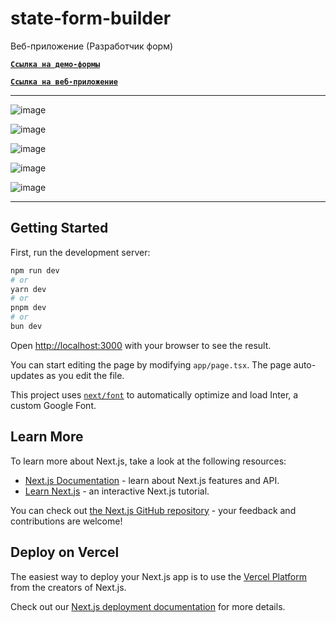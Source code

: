 # state-form-builder
 
Веб-приложение (Разработчик форм)


[**`Ссылка на демо-формы`**](https://state-form-builder.vercel.app/submit/2b1664fd-1ef3-4cc1-8dc8-9ce89122aadb)

[**`Ссылка на веб-приложение`**](https://state-form-builder.vercel.app/)

_________

![image](https://i.postimg.cc/fLtHrs4v/2.png)

![image](https://i.postimg.cc/SsBZ0Pkb/4.png)

![image](https://i.postimg.cc/fbbqYXBp/1.png)

![image](https://i.postimg.cc/Hnb6Ttkc/3.png)

![image](https://i.postimg.cc/NGXJ8Qks/5.png)

_________

## Getting Started

First, run the development server:

```bash
npm run dev
# or
yarn dev
# or
pnpm dev
# or
bun dev
```

Open [http://localhost:3000](http://localhost:3000) with your browser to see the result.

You can start editing the page by modifying `app/page.tsx`. The page auto-updates as you edit the file.

This project uses [`next/font`](https://nextjs.org/docs/basic-features/font-optimization) to automatically optimize and load Inter, a custom Google Font.

## Learn More

To learn more about Next.js, take a look at the following resources:

- [Next.js Documentation](https://nextjs.org/docs) - learn about Next.js features and API.
- [Learn Next.js](https://nextjs.org/learn) - an interactive Next.js tutorial.

You can check out [the Next.js GitHub repository](https://github.com/vercel/next.js/) - your feedback and contributions are welcome!

## Deploy on Vercel

The easiest way to deploy your Next.js app is to use the [Vercel Platform](https://vercel.com/new?utm_medium=default-template&filter=next.js&utm_source=create-next-app&utm_campaign=create-next-app-readme) from the creators of Next.js.

Check out our [Next.js deployment documentation](https://nextjs.org/docs/deployment) for more details.